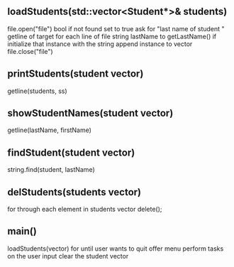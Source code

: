 ## loadStudents(std::vector<Student*>& students)
  file.open("file")
  bool if not found set to true
  ask for "last name of student "
  getline of target
    for each line of file
      string lastName to getLastName()
      if initialize that instance with the string
        append instance to vector
        file.close("file")

## printStudents(student vector)
  getline(students, ss)

## showStudentNames(student vector)
  getline(lastName, firstName)

## findStudent(student vector)
  string.find(student, lastName)

## delStudents(students vector)
  for through each element in students vector
    delete();

## main()
  loadStudents(vector)
  for until user wants to quit
    offer menu
    perform tasks on the user input
clear the student vector
    

